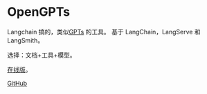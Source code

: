 # OpenGPTs
Langchain 搞的，类似[GPTs](https://openai.com/blog/introducing-gpts) 的工具。 基于 LangChain，LangServe 和 LangSmith。

选择：文档+工具+模型。

[在线版](https://opengpts-example-vz4y4ooboq-uc.a.run.app/)。

[GitHub](https://github.com/langchain-ai/opengpts)